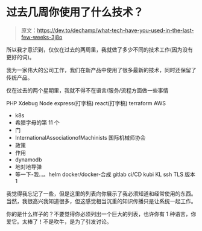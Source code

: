 # 过去几周你使用了什么技术？

> 原文：<https://dev.to/dechamp/what-tech-have-you-used-in-the-last-few-weeks-3j8o>

所以我才意识到，仅仅在过去的两周里，我就做了多少不同的技术工作(因为没有更好的词)。

我为一家伟大的公司工作，我们在新产品中使用了很多最新的技术，同时还保留了传统产品。

仅在过去的两个星期里，我就不得不在语言/服务/流程方面做一些事情

PHP
Xdebug
Node
express(打字稿)
react(打字稿)
terraform
AWS

*   k8s
*   希腊字母的第 11 个
*   门
*   InternationalAssociationofMachinists 国际机械师协会
*   政策
*   作用
*   dynamodb
*   地对地导弹
*   等一下-我...。helm docker/docker-合成 gitlab ci/CD kubi KL ssh TLS 版本 1

我觉得我忘记了一些，但是这里的列表向你展示了我必须知道和经常使用的东西。当然，我很高兴我知道很多，但这感觉相当沉重的知识传播只是让系统一起工作。

你的是什么样子的？不要觉得你必须列出一个巨大的列表，也许你有 1 种语言，你爱它。太棒了！不是吹牛，是为了引发讨论。